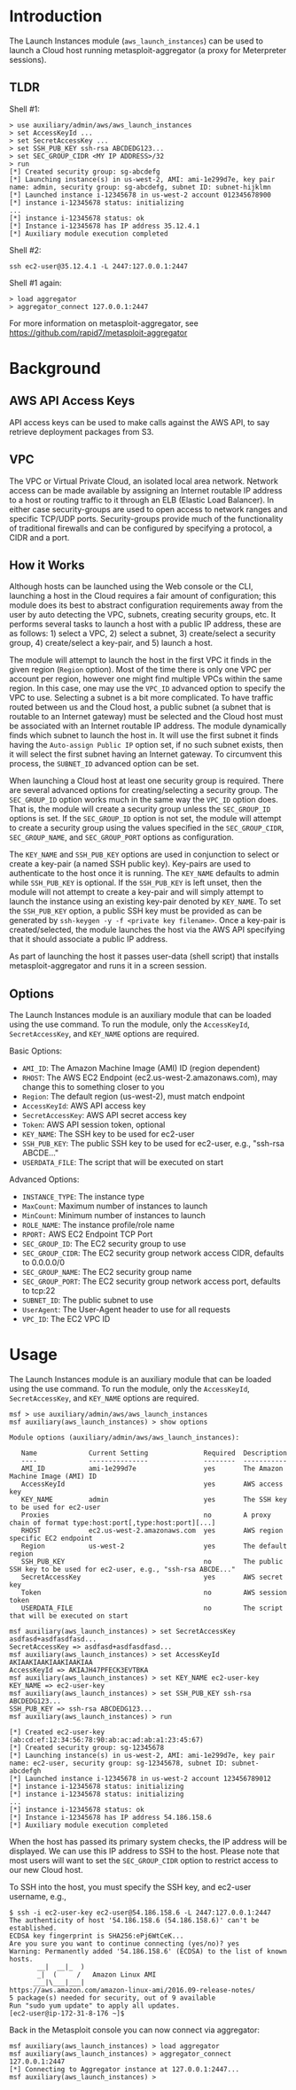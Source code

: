 
# Introduction

The Launch Instances module (`aws_launch_instances`) can be used to launch a
Cloud host running metasploit-aggregator (a proxy for Meterpreter sessions).

## TLDR

Shell #1:

```
> use auxiliary/admin/aws/aws_launch_instances
> set AccessKeyId ...
> set SecretAccessKey ...
> set SSH_PUB_KEY ssh-rsa ABCDEDG123...
> set SEC_GROUP_CIDR <MY IP ADDRESS>/32
> run
[*] Created security group: sg-abcdefg
[*] Launching instance(s) in us-west-2, AMI: ami-1e299d7e, key pair name: admin, security group: sg-abcdefg, subnet ID: subnet-hijklmn
[*] Launched instance i-12345678 in us-west-2 account 012345678900
[*] instance i-12345678 status: initializing
...
[*] instance i-12345678 status: ok
[*] Instance i-12345678 has IP address 35.12.4.1
[*] Auxiliary module execution completed
```

Shell #2:

```
ssh ec2-user@35.12.4.1 -L 2447:127.0.0.1:2447
```

Shell #1 again:

```
> load aggregator
> aggregator_connect 127.0.0.1:2447
```

For more information on metasploit-aggregator, see
https://github.com/rapid7/metasploit-aggregator


# Background

## AWS API Access Keys

API access keys can be used to make calls against the AWS API, to say
retrieve deployment packages from S3.

## VPC

The VPC or Virtual Private Cloud, an isolated local area network. Network access
can be made available by assigning an Internet routable IP address to a host or
routing traffic to it through an ELB (Elastic Load Balancer). In either case
security-groups are used to open access to network ranges and specific TCP/UDP
ports. Security-groups provide much of the functionality of traditional firewalls
and can be configured by specifying a protocol, a CIDR and a port.

## How it Works

Although hosts can be launched using the
Web console or the CLI, launching a host in the Cloud requires a fair
amount of configuration; this module does its best to abstract configuration
requirements away from the user by auto detecting the VPC, subnets, creating
security groups, etc. It performs several tasks to launch a host with
a public IP address, these are as follows: 1) select a VPC, 2) select a subnet, 3)
create/select a security group, 4) create/select a key-pair, and 5) launch
a host.

The module will attempt to launch the host in the first VPC it finds in the
given region (`Region` option). Most of the time there is only one VPC per
account per region, however one might find multiple VPCs within the same region.
In this case, one may use the `VPC_ID` advanced option to specify the VPC to
use. Selecting a subnet is a bit more complicated. To have traffic routed
between us and the Cloud host, a public subnet (a subnet that is routable to an
Internet gateway) must be selected and the Cloud host must be associated with
an Internet routable IP address. The module dynamically finds which subnet to
launch the host in. It will use the first subnet it finds having the
`Auto-assign Public IP` option set, if no such subnet exists, then it will
select the first subnet having an Internet gateway. To circumvent this process,
the `SUBNET_ID` advanced option can be set.

When launching a Cloud host at least one security group is required. There are
several advanced options for creating/selecting a security group. The
`SEC_GROUP_ID` option works much in the same way the `VPC_ID` option does.
That is, the module will create a security group unless the `SEC_GROUP_ID`
options is set. If the `SEC_GROUP_ID` option is not set, the module will attempt
to create a security group using the values specified in the `SEC_GROUP_CIDR`,
`SEC_GROUP_NAME`, and `SEC_GROUP_PORT` options as configuration.

The `KEY_NAME` and `SSH_PUB_KEY` options are used in conjunction to select or
create a key-pair (a named SSH public key). Key-pairs are used to authenticate
to the host once it is running. The `KEY_NAME` defaults to admin while
`SSH_PUB_KEY` is optional. If the `SSH_PUB_KEY` is left unset, then the module
will not attempt to create a key-pair and will simply attempt to launch the
instance using an existing key-pair denoted by `KEY_NAME`. To set the
`SSH_PUB_KEY` option, a public SSH key must be provided as can be generated by
`ssh-keygen -y -f <private key filename>`. Once a key-pair is created/selected,
the module launches the host via the AWS API specifying that it should
associate a public IP address.

As part of launching the host it passes user-data (shell script) that installs
metasploit-aggregator and runs it in a screen session.

## Options

The Launch Instances module is an auxiliary module that can be loaded using the
use command. To run the module, only the `AccessKeyId`, `SecretAccessKey`, and
`KEY_NAME` options are required.

Basic Options:

* `AMI_ID`: The Amazon Machine Image (AMI) ID (region dependent)
* `RHOST`: The AWS EC2 Endpoint (ec2.us-west-2.amazonaws.com), may change this to something closer to you
* `Region`: The default region (us-west-2), must match endpoint
* `AccessKeyId`: AWS API access key
* `SecretAccessKey`: AWS API secret access key
* `Token`: AWS API session token, optional
* `KEY_NAME`: The SSH key to be used for ec2-user
* `SSH_PUB_KEY`: The public SSH key to be used for ec2-user, e.g., "ssh-rsa ABCDE..."
* `USERDATA_FILE`: The script that will be executed on start

Advanced Options:

* `INSTANCE_TYPE`: The instance type
* `MaxCount`: Maximum number of instances to launch
* `MinCount`: Minimum number of instances to launch
* `ROLE_NAME`: The instance profile/role name
* `RPORT:` AWS EC2 Endpoint TCP Port
* `SEC_GROUP_ID`: The EC2 security group to use
* `SEC_GROUP_CIDR`: The EC2 security group network access CIDR, defaults to 0.0.0.0/0
* `SEC_GROUP_NAME`: The EC2 security group name
* `SEC_GROUP_PORT`: The EC2 security group network access port, defaults to tcp:22
* `SUBNET_ID`: The public subnet to use
* `UserAgent`: The User-Agent header to use for all requests
* `VPC_ID`: The EC2 VPC ID

# Usage

The Launch Instances module is an auxiliary module that can be loaded using the
use command. To run the module, only the `AccessKeyId`, `SecretAccessKey`, and
`KEY_NAME` options are required.

```
msf > use auxiliary/admin/aws/aws_launch_instances
msf auxiliary(aws_launch_instances) > show options

Module options (auxiliary/admin/aws/aws_launch_instances):

   Name             Current Setting              Required  Description
   ----             ---------------              --------  -----------
   AMI_ID           ami-1e299d7e                 yes       The Amazon Machine Image (AMI) ID
   AccessKeyId                                   yes       AWS access key
   KEY_NAME         admin                        yes       The SSH key to be used for ec2-user
   Proxies                                       no        A proxy chain of format type:host:port[,type:host:port][...]
   RHOST            ec2.us-west-2.amazonaws.com  yes       AWS region specific EC2 endpoint
   Region           us-west-2                    yes       The default region
   SSH_PUB_KEY                                   no        The public SSH key to be used for ec2-user, e.g., "ssh-rsa ABCDE..."
   SecretAccessKey                               yes       AWS secret key
   Token                                         no        AWS session token
   USERDATA_FILE                                 no        The script that will be executed on start

msf auxiliary(aws_launch_instances) > set SecretAccessKey asdfasd+asdfasdfasd...
SecretAccessKey => asdfasd+asdfasdfasd...
msf auxiliary(aws_launch_instances) > set AccessKeyId AKIAAKIAAKIAAKIAAKIAA
AccessKeyId => AKIAJH47PFECK3EVTBKA
msf auxiliary(aws_launch_instances) > set KEY_NAME ec2-user-key
KEY_NAME => ec2-user-key
msf auxiliary(aws_launch_instances) > set SSH_PUB_KEY ssh-rsa ABCDEDG123...
SSH_PUB_KEY => ssh-rsa ABCDEDG123...
msf auxiliary(aws_launch_instances) > run

[*] Created ec2-user-key (ab:cd:ef:12:34:56:78:90:ab:ac:ad:ab:a1:23:45:67)
[*] Created security group: sg-12345678
[*] Launching instance(s) in us-west-2, AMI: ami-1e299d7e, key pair name: ec2-user, security group: sg-12345678, subnet ID: subnet-abcdefgh
[*] Launched instance i-12345678 in us-west-2 account 123456789012
[*] instance i-12345678 status: initializing
[*] instance i-12345678 status: initializing
...
[*] instance i-12345678 status: ok
[*] Instance i-12345678 has IP address 54.186.158.6
[*] Auxiliary module execution completed
```

When the host has passed its primary system checks, the IP address will be
displayed. We can use this IP address to SSH to the host. Please note that
most users will want to set the `SEC_GROUP_CIDR` option to restrict access to
our new Cloud host.

To SSH into the host, you must specify the SSH key, and ec2-user username, e.g.,

```
$ ssh -i ec2-user-key ec2-user@54.186.158.6 -L 2447:127.0.0.1:2447
The authenticity of host '54.186.158.6 (54.186.158.6)' can't be established.
ECDSA key fingerprint is SHA256:ePj6WtCeK...
Are you sure you want to continue connecting (yes/no)? yes
Warning: Permanently added '54.186.158.6' (ECDSA) to the list of known hosts.
       __|  __|_  )
       _|  (     /   Amazon Linux AMI
      ___|\___|___|
https://aws.amazon.com/amazon-linux-ami/2016.09-release-notes/
5 package(s) needed for security, out of 9 available
Run "sudo yum update" to apply all updates.
[ec2-user@ip-172-31-8-176 ~]$
```

Back in the Metasploit console you can now connect via aggregator:

```
msf auxiliary(aws_launch_instances) > load aggregator
msf auxiliary(aws_launch_instances) > aggregator_connect 127.0.0.1:2447
[*] Connecting to Aggregator instance at 127.0.0.1:2447...
msf auxiliary(aws_launch_instances) >
```